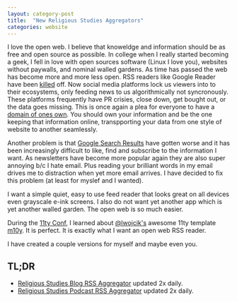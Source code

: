 ```yaml
---
layout: category-post
title:  "New Religious Studies Aggregators"
categories: website
---
```

I love the open web. I believe that knoweldge and information should be as free and open source as possible. In college when I really started becoming a geek, I fell in love with open sources software (Linux I love you), websites without paywalls, and nominal walled gardens. As time has passed the web has become more and more less open. RSS readers like Google Reader have been [killed](https://killedbygoogle.com) off. Now social media platforms lock us viewers into to their ecosystems, only feeding news to us algorithmically not syncronously. These platforms frequently have PR crisies, close down, get bought out, or the data goes missing. This is once again a plea for everyone to have a [domain of ones own](https://www.wired.com/insights/2012/07/a-domain-of-ones-own/). You should own your information and be the one keeping that information online, transpporting your data from one style of website to another seamlessly. 

Another problem is that [Google Search Results](https://mashable.com/article/google-search-low-quality-research) have gotten worse and it has been increasingly difficult to like, find and subscribe to the information I want. As newsletters have become more popular again they are also super annoying b/c I hate email. Plus reading your brilliant words in my email drives me to distraction when yet more email arrives. I have decided to fix this problem (at least for myslef and I wanted).

I want a simple quiet, easy to use feed reader that looks great on all devices even grayscale e-ink screens. I also do not want yet another app which is yet another walled garden. The open web is so much easier.

During the [11ty Conf](https://conf.11ty.dev/), I learned about [@lwojcik's](https://github.com/lwojcik) awesome 11ty template [m10y](https://github.com/lwojcik/eleventy-template-multiplicity). It is perfect. It is exactly what I want an open web RSS reader.

I have created a couple versions for myself and maybe even you. 

## TL;DR
- [Religious Studies Blog RSS Aggregator](https://rs-rss.com) updated 2x daily.
- [Religious Studies Podcast RSS Aggregator](https://rs-rss.com) updated 2x daily.
